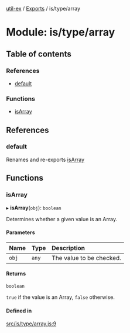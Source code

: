 [util-ex](../README.md) / [Exports](../modules.md) / is/type/array

# Module: is/type/array

## Table of contents

### References

- [default](is_type_array.md#default)

### Functions

- [isArray](is_type_array.md#isarray)

## References

### default

Renames and re-exports [isArray](is_type_array.md#isarray)

## Functions

### isArray

▸ **isArray**(`obj`): `boolean`

Determines whether a given value is an Array.

#### Parameters

| Name | Type | Description |
| :------ | :------ | :------ |
| `obj` | `any` | The value to be checked. |

#### Returns

`boolean`

`true` if the value is an Array, `false` otherwise.

#### Defined in

[src/is/type/array.js:9](https://github.com/snowyu/util-ex.js/blob/5250ebf/src/is/type/array.js#L9)

